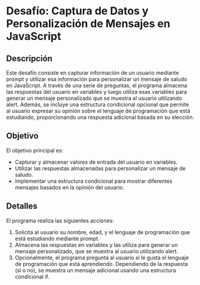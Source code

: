 # Desafío: Captura de Datos y Personalización de Mensajes en JavaScript

## Descripción
Este desafío consiste en capturar información de un usuario mediante prompt y utilizar esa información para personalizar un mensaje de saludo en JavaScript. A través de una serie de preguntas, el programa almacena las respuestas del usuario en variables y luego utiliza esas variables para generar un mensaje personalizado que se muestra al usuario utilizando alert. Además, se incluye una estructura condicional opcional que permite al usuario expresar su opinión sobre el lenguaje de programación que está estudiando, proporcionando una respuesta adicional basada en su elección.

## Objetivo
El objetivo principal es:

* Capturar y almacenar valores de entrada del usuario en variables.
* Utilizar las respuestas almacenadas para personalizar un mensaje de saludo.
* Implementar una estructura condicional para mostrar diferentes mensajes basados en la opinión del usuario.

## Detalles
El programa realiza las siguientes acciones:

1. Solicita al usuario su nombre, edad, y el lenguaje de programación que está estudiando mediante prompt.
2. Almacena las respuestas en variables y las utiliza para generar un mensaje personalizado, que se muestra al usuario utilizando alert.
3. Opcionalmente, el programa pregunta al usuario si le gusta el lenguaje de programación que está aprendiendo. Dependiendo de la respuesta (sí o no), se muestra un mensaje adicional usando una estructura condicional if.
